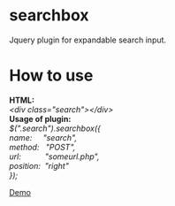 searchbox
=========

Jquery plugin for expandable search input.

How to use
==========

  <b>HTML:</b><br>
  <i>&lt;div class="search"&gt;&lt;/div&gt;<br/></i>
  <b>Usage of plugin:</b><br>
  <i>$(".search").searchbox({<br>
      name:&nbsp;&nbsp;&nbsp;&nbsp;&nbsp;"search",<br>
      method:&nbsp;&nbsp;&nbsp;"POST",<br>
      url:&nbsp;&nbsp;&nbsp;&nbsp;&nbsp;&nbsp;&nbsp;&nbsp;&nbsp;&nbsp;&nbsp;"someurl.php",<br>
      position:&nbsp;&nbsp;"right"<br>
  });</i>
  
<a href="http://jsfiddle.net/Lw3CN/18/embedded/result/">Demo</a>
